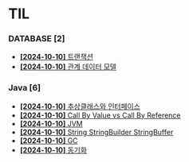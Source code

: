 # TIL
 
### DATABASE [2]
- [**[2024-10-10]**  트랜잭션](https://github.com/A-lass/TIL/blob/main/DATABASE/트랜잭션.md)
- [**[2024-10-10]**  관계 데이터 모델](https://github.com/A-lass/TIL/blob/main/DATABASE/관계_데이터_모델.md)
### Java [6]
- [**[2024-10-10]**  추상클래스와 인터페이스](https://github.com/A-lass/TIL/blob/main/Java/추상클래스와_인터페이스.md)
- [**[2024-10-10]**  Call By Value vs Call By Reference](https://github.com/A-lass/TIL/blob/main/Java/Call_By_Value_vs_Call_By_Reference.md)
- [**[2024-10-10]**  JVM](https://github.com/A-lass/TIL/blob/main/Java/JVM.md)
- [**[2024-10-10]**  String StringBuilder StringBuffer](https://github.com/A-lass/TIL/blob/main/Java/String_StringBuilder_StringBuffer.md)
- [**[2024-10-10]**  GC](https://github.com/A-lass/TIL/blob/main/Java/GC.md)
- [**[2024-10-10]**  동기화](https://github.com/A-lass/TIL/blob/main/Java/동기화.md)
